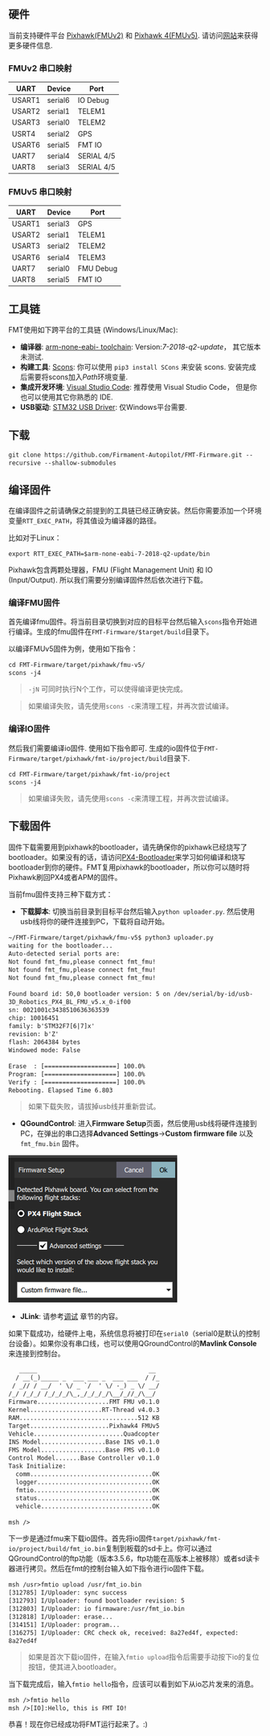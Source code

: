 
## 硬件

当前支持硬件平台 [Pixhawk(FMUv2)](https://docs.px4.io/master/en/flight_controller/pixhawk.html) 和 [Pixhawk 4(FMUv5)](https://docs.px4.io/master/en/flight_controller/pixhawk4.html). 请访问[网站](https://pixhawk.org/)来获得更多硬件信息.

### FMUv2 串口映射

|  UART   | Device  | Port |
|  ----   | ------  | ---- |
|  USART1 | serial6 | IO Debug |
|  USART2 | serial1 | TELEM1 |
|  USART3 | serial0 | TELEM2 |
|  USRT4  | serial2 | GPS |
|  USART6 | serial5 | FMT IO |
|  UART7  | serial4 | SERIAL 4/5 |
|  UART8  | serial3 | SERIAL 4/5 |

### FMUv5 串口映射

|  UART   | Device  | Port |
|  ----   | ------  | ---- |
|  USART1 | serial3 | GPS |
|  USART2 | serial1 | TELEM1 |
|  USART3 | serial2 | TELEM2 |
|  USART6 | serial4 | TELEM3 |
|  UART7  | serial0 | FMU Debug |
|  UART8  | serial5 | FMT IO |

## 工具链

FMT使用如下跨平台的工具链 (Windows/Linux/Mac):

- **编译器**: [arm-none-eabi- toolchain](https://developer.arm.com/tools-and-software/open-source-software/developer-tools/gnu-toolchain/gnu-rm/downloads): Version:*7-2018-q2-update*， 其它版本未测试.
- **构建工具**: [Scons](https://scons.org/): 你可以使用 `pip3 install SCons` 来安装 scons. 安装完成后需要将scons加入*Path*环境变量.
- **集成开发环境**: [Visual Studio Code](https://code.visualstudio.com/): 推荐使用 Visual Studio Code， 但是你也可以使用其它你熟悉的 IDE.
- **USB驱动**: [STM32 USB Driver](https://www.st.com/en/development-tools/stsw-stm32102.html): 仅Windows平台需要.

## 下载

```
git clone https://github.com/Firmament-Autopilot/FMT-Firmware.git --recursive --shallow-submodules
```

## 编译固件

在编译固件之前请确保之前提到的工具链已经正确安装。然后你需要添加一个环境变量`RTT_EXEC_PATH`，将其值设为编译器的路径。

比如对于Linux：

```shell
export RTT_EXEC_PATH=$arm-none-eabi-7-2018-q2-update/bin
```

Pixhawk包含两颗处理器，FMU (Flight Management Unit) 和 IO (Input/Output). 所以我们需要分别编译固件然后依次进行下载。

### 编译FMU固件

首先编译fmu固件。将当前目录切换到对应的目标平台然后输入`scons`指令开始进行编译。生成的fmu固件在`FMT-Firmware/$target/build`目录下。

以编译FMUv5固件为例，使用如下指令：

```shell
cd FMT-Firmware/target/pixhawk/fmu-v5/
scons -j4
```

> `-jN` 可同时执行N个工作，可以使得编译更快完成。

> 如果编译失败，请先使用`scons -c`来清理工程，并再次尝试编译。

### 编译IO固件

然后我们需要编译io固件. 使用如下指令即可. 生成的io固件位于`FMT-Firmware/target/pixhawk/fmt-io/project/build`目录下.

```shell
cd FMT-Firmware/target/pixhawk/fmt-io/project
scons -j4
```

> 如果编译失败，请先使用`scons -c`来清理工程，并再次尝试编译。

## 下载固件

固件下载需要用到pixhawk的bootloader，请先确保你的pixhawk已经烧写了bootloader。如果没有的话，请访问[PX4-Bootloader](https://github.com/PX4/PX4-Bootloader)来学习如何编译和烧写bootloader到你的硬件。FMT复用pixhawk的bootloader，所以你可以随时将Pixhawk刷回PX4或者APM的固件。

当前fmu固件支持三种下载方式：

- **下载脚本**: 切换当前目录到目标平台然后输入`python uploader.py`. 然后使用usb线将你的硬件连接到PC，下载将自动开始。

```
~/FMT-Firmware/target/pixhawk/fmu-v5$ python3 uploader.py 
waiting for the bootloader...
Auto-detected serial ports are:
Not found fmt_fmu,please connect fmt_fmu!
Not found fmt_fmu,please connect fmt_fmu!
Not found fmt_fmu,please connect fmt_fmu!

Found board id: 50,0 bootloader version: 5 on /dev/serial/by-id/usb-3D_Robotics_PX4_BL_FMU_v5.x_0-if00
sn: 0021001c3438510636363539
chip: 10016451
family: b'STM32F7[6|7]x'
revision: b'Z'
flash: 2064384 bytes
Windowed mode: False

Erase  : [====================] 100.0%
Program: [====================] 100.0%
Verify : [====================] 100.0%
Rebooting. Elapsed Time 6.803

```

> 如果下载失败，请拔掉usb线并重新尝试。

- **QGoundControl**: 进入**Firmware Setup**页面，然后使用usb线将硬件连接到PC，在弹出的串口选择**Advanced Settings**->**Custom firmware file** 以及`fmt_fmu.bin` 固件。

![qgc_download](../../figures/qgc_download.png)

- **JLink**: 请参考[调试](content_ch/introduction/debug.md) 章节的内容。

如果下载成功，给硬件上电，系统信息将被打印在`serial0`（serial0是默认的控制台设备）。如果你没有串口线，也可以使用QGroundControl的**Mavlink Console**来连接到控制台。

```
   _____                               __ 
  / __(_)_____ _  ___ ___ _  ___ ___  / /_
 / _// / __/  ' \/ _ `/  ' \/ -_) _ \/ __/
/_/ /_/_/ /_/_/_/\_,_/_/_/_/\__/_//_/\__/ 
Firmware....................FMT FMU v0.1.0
Kernel....................RT-Thread v4.0.3
RAM.................................512 KB
Target......................Pixhawk4 FMUv5
Vehicle.........................Quadcopter
INS Model..................Base INS v0.1.0
FMS Model..................Base FMS v0.1.0
Control Model.......Base Controller v0.1.0
Task Initialize:
  comm..................................OK
  logger................................OK
  fmtio.................................OK
  status................................OK
  vehicle...............................OK

msh />
```

下一步是通过fmu来下载io固件。首先将io固件`target/pixhawk/fmt-io/project/build/fmt_io.bin`复制到板载的sd卡上。你可以通过QGroundControl的ftp功能（版本3.5.6，ftp功能在高版本上被移除）或者sd读卡器进行拷贝。然后在fmt的控制台输入如下指令进行io固件下载。

```
msh /usr>fmtio upload /usr/fmt_io.bin
[312785] I/Uploader: sync success
[312793] I/Uploader: found bootloader revision: 5
[312803] I/Uploader: io firmaware:/usr/fmt_io.bin
[312818] I/Uploader: erase...
[314151] I/Uploader: program...
[316275] I/Uploader: CRC check ok, received: 8a27ed4f, expected: 8a27ed4f
```

> 如果是首次下载io固件，在输入`fmtio upload`指令后需要手动按下io的复位按钮，使其进入bootloader。

当下载完成后，输入`fmtio hello`指令，应该可以看到如下从io芯片发来的消息。

```
msh />fmtio hello
msh />[IO]:Hello, this is FMT IO!
```

恭喜！现在你已经成功将FMT运行起来了。:)
